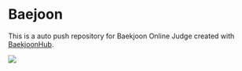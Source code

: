# Baejoon
This is a auto push repository for Baekjoon Online Judge created with [BaekjoonHub](https://github.com/BaekjoonHub/BaekjoonHub).

<img align='left' src="http://mazassumnida.wtf/api/v2/generate_badge?boj=soryrung96">

